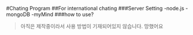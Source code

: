 #Chating Program
##For international chating
###Server Setting
-node.js
-mongoDB
-myMind
###how to use?
>아직은 제작중이라서 사용 방법이 기재되어있지 않습니다.
>망했어요
